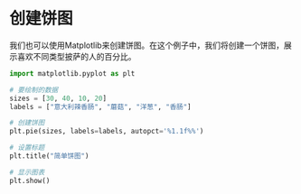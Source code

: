 # 创建饼图

我们也可以使用Matplotlib来创建饼图。在这个例子中，我们将创建一个饼图，展示喜欢不同类型披萨的人的百分比。

```python
import matplotlib.pyplot as plt

# 要绘制的数据
sizes = [30, 40, 10, 20]
labels = ["意大利辣香肠", "蘑菇", "洋葱", "香肠"]

# 创建饼图
plt.pie(sizes, labels=labels, autopct='%1.1f%%')

# 设置标题
plt.title("简单饼图")

# 显示图表
plt.show()
```
